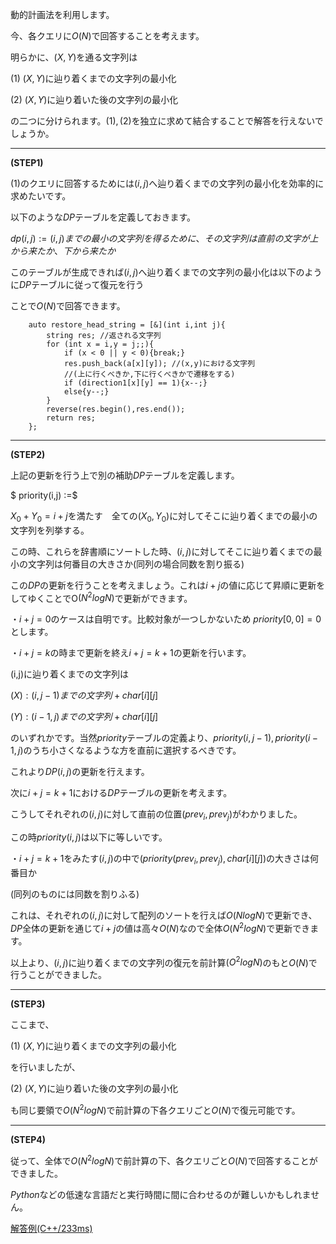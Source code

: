 動的計画法を利用します。

今、各クエリに$O(N)$で回答することを考えます。

明らかに、$(X,Y)$を通る文字列は

$(1)$ $(X,Y)$に辿り着くまでの文字列の最小化

$(2)$ $(X,Y)$に辿り着いた後の文字列の最小化

の二つに分けられます。$(1),(2)$を独立に求めて結合することで解答を行えないでしょうか。

---
**(STEP1)**

$(1)$のクエリに回答するためには$(i,j)$へ辿り着くまでの文字列の最小化を効率的に求めたいです。

以下のような$DP$テーブルを定義しておきます。

$dp(i,j) :=  (i,j)までの最小の文字列を得るために、その文字列は直前の文字が上から来たか、下から来たか$

このテーブルが生成できれば$(i,j)$へ辿り着くまでの文字列の最小化は以下のように$DP$テーブルに従って復元を行う

ことで$O(N)$で回答できます。

```
    auto restore_head_string = [&](int i,int j){
        string res; //返される文字列
        for (int x = i,y = j;;){
            if (x < 0 || y < 0){break;}
            res.push_back(a[x][y]); //(x,y)における文字列
            //(上に行くべきか,下に行くべきかで遷移をする)
            if (direction1[x][y] == 1){x--;}
            else{y--;}
        }
        reverse(res.begin(),res.end());
        return res;
    };
```
---

**(STEP2)**

上記の更新を行う上で別の補助$DP$テーブルを定義します。

$ priority(i,j) :=$

$X_0 + Y_0 = i + j$を満たす　全ての$(X_0,Y_0)$に対してそこに辿り着くまでの最小の文字列を列挙する。

この時、これらを辞書順にソートした時、$(i,j)$に対してそこに辿り着くまでの最小の文字列は何番目の大きさか(同列の場合同数を割り振る)

この$DP$の更新を行うことを考えましょう。これは$i + j$の値に応じて昇順に更新をしてゆくことでO$(N^2logN)$で更新ができます。

$・i + j = 0$のケースは自明です。比較対象が一つしかないため $priority[0,0] = 0$とします。

$・i + j = k$の時まで更新を終え$i + j = k + 1$の更新を行います。

(i,j)に辿り着くまでの文字列は 

$(X) : (i,j - 1)までの文字列+ char[i][j]$

$(Y) : (i - 1,j) までの文字列+ char[i][j]$

のいずれかです。当然$priority$テーブルの定義より、$priority(i,j - 1),priority(i - 1,j)$のうち小さくなるような方を直前に選択するべきです。

これより$DP(i,j)$の更新を行えます。

次に$i + j = k + 1$における$DP$テーブルの更新を考えます。

こうしてそれぞれの$(i,j)$に対して直前の位置$(prev_i,prev_j)$がわかりました。

この時$priority(i,j)$は以下に等しいです。

・$i + j = k + 1$をみたす$(i,j)$の中で$(priority(prev_i,prev_j),char[i][j])$の大きさは何番目か

(同列のものには同数を割りふる)

これは、それぞれの$(i,j)$に対して配列のソートを行えば$O(NlogN)$で更新でき、$DP$全体の更新を通じて$i + j$の値は高々$O(N)$なので全体$O(N^2logN)$で更新できます。

以上より、$(i,j)$に辿り着くまでの文字列の復元を前計算$(O^2logN)$のもと$O(N)$で行うことができました。

---

**(STEP3)**

ここまで、

$(1)$ $(X,Y)$に辿り着くまでの文字列の最小化

を行いましたが、

$(2)$ $(X,Y)$に辿り着いた後の文字列の最小化

も同じ要領で$O(N^2logN)$で前計算の下各クエリごと$O(N)$で復元可能です。

---

**(STEP4)**

従って、全体で$O(N^2logN)$で前計算の下、各クエリごと$O(N)$で回答することができました。

$Python$などの低速な言語だと実行時間に間に合わせるのが難しいかもしれません。


[解答例(C++/233ms)](https://mojacoder.app/users/sgsw/problems/minimum_string_query/submissions/d1af2862-ccc9-4975-b790-722120318995)